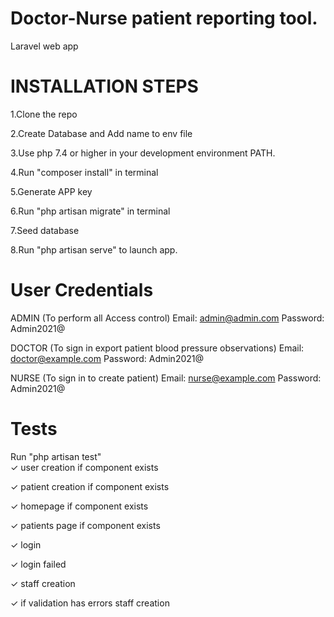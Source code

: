 # Doctor-Nurse patient reporting tool.

Laravel web app

# INSTALLATION STEPS
1.Clone the repo

2.Create Database and Add name to env file

3.Use php 7.4 or higher in your development environment PATH.

4.Run "composer install" in terminal

5.Generate APP key

6.Run "php artisan migrate" in terminal

7.Seed database

8.Run "php artisan serve" to launch app.


# User Credentials
ADMIN (To perform all Access control)
Email: admin@admin.com
Password: Admin2021@

DOCTOR (To sign in export patient blood pressure observations)
Email: doctor@example.com
Password: Admin2021@

NURSE (To sign in to create patient)
Email: nurse@example.com
Password: Admin2021@



# Tests 
Run "php artisan test"
<br>
  ✓ user creation if component exists   

  ✓ patient creation if component exists

  ✓ homepage if component exists     

  ✓ patients page if component exists

  ✓ login

  ✓ login failed

  ✓ staff creation

  ✓ if validation has errors  staff creation
